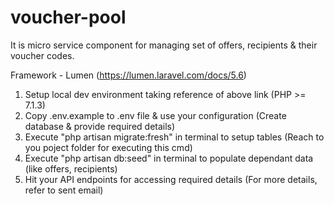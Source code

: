 # voucher-pool
It is micro service component for managing set of offers, recipients &amp; their voucher codes.

Framework - Lumen (https://lumen.laravel.com/docs/5.6)
1) Setup local dev environment taking reference of above link (PHP >= 7.1.3)
2) Copy .env.example to .env file & use your configuration (Create database & provide required details)
3) Execute "php artisan migrate:fresh" in terminal to setup tables (Reach to you poject folder for executing this cmd)
4) Execute "php artisan db:seed" in terminal to populate dependant data (like offers, recipients)
5) Hit your API endpoints for accessing required details (For more details, refer to sent email)

